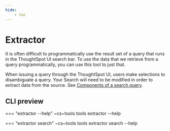 ```yaml
---
hide:
    - toc
---
```


# Extractor

It is often difficult to programmatically use the result set of a query that runs in the
ThoughtSpot UI search bar. To use the data that we retrieve from a query
programmatically, you can use this tool to just that.

When issuing a query through the ThoughtSpot UI, users make selections to disambiguate
a query. Your Search will need to be modified in order to extract data from the source.
See [Components of a search query][search-components].


## CLI preview

=== "extractor --help"
    ~cs~tools tools extractor --help

=== "extractor search"
    ~cs~tools tools extractor search --help

[tsbi]: https://cloud-docs.thoughtspot.com/admin/system-monitor/worksheets.html#description-of-system-worksheets-and-views
[search-components]: https://developers.thoughtspot.com/docs/?pageid=rest-api-reference#_search_data
[contrib-boonhapus]: https://github.com/boonhapus
